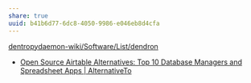 ```yaml
---
share: true
uuid: b41b6d77-6dc8-4050-9986-e046eb8d4cfa
---
```

[dentropydaemon-wiki/Software/List/dendron](/undefined)

* [Open Source Airtable Alternatives: Top 10 Database Managers and Spreadsheet Apps | AlternativeTo](https://alternativeto.net/software/airtable/?license=opensource)